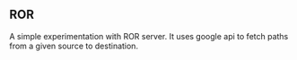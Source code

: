 ## ROR

A simple experimentation with ROR server. It uses google api to fetch paths from a given source to destination. 
